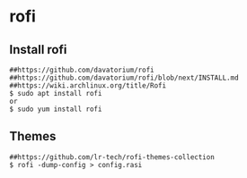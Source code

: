 rofi
====

## Install rofi

    ##https://github.com/davatorium/rofi
    ##https://github.com/davatorium/rofi/blob/next/INSTALL.md
    ##https://wiki.archlinux.org/title/Rofi
    $ sudo apt install rofi
    or
    $ sudo yum install rofi

## Themes

    ##https://github.com/lr-tech/rofi-themes-collection
    $ rofi -dump-config > config.rasi
